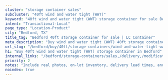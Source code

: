 ```yaml
---
cluster: "storage container sales"
subcluster: "40ft wind and water tight (WWT)"
keyword: "40ft wind and water tight (WWT) storage container for sale Bedford, TX"
intent: "Transactional-Local"
page_type: "Location-Product"
city: "Bedford, TX"
title_tag: "Bedford 40ft storage container for sale | LC Container"
meta_description: "Buy wind and water tight (WWT) 40ft storage container sale with local delivery in Bedford, TX. LC Container — local Since 2003. Request a fast quote today."
url_slug: "/bedford/buy/40ft/storage-containers/wind-and-water-tight-wwt"
h1: "Buy 40ft wind and water tight (WWT) storage container in Bedford"
internal_links: "/bedford/storage-containers/sales,/delivery,/modifications"
priority: 2
notes: "Include real photos, on-lot inventory, delivery lead times, and financing info."
noindex: true
---
```


<!-- TODO: Add unique city/inventory copy, images, and internal links here. -->
